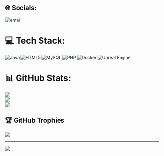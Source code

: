 
## 🌐 Socials:
[![email](https://img.shields.io/badge/Email-D14836?logo=gmail&logoColor=white)](mailto:soyramonmanzano@gmail.com) 

# 💻 Tech Stack:
![Java](https://img.shields.io/badge/java-%23ED8B00.svg?style=plastic&logo=openjdk&logoColor=white) ![HTML5](https://img.shields.io/badge/html5-%23E34F26.svg?style=plastic&logo=html5&logoColor=white) ![MySQL](https://img.shields.io/badge/mysql-4479A1.svg?style=plastic&logo=mysql&logoColor=white) ![PHP](https://img.shields.io/badge/php-%23777BB4.svg?style=plastic&logo=php&logoColor=white) ![Docker](https://img.shields.io/badge/docker-%230db7ed.svg?style=plastic&logo=docker&logoColor=white) ![Unreal Engine](https://img.shields.io/badge/unrealengine-%23313131.svg?style=plastic&logo=unrealengine&logoColor=white)
# 📊 GitHub Stats:
![](https://github-readme-stats.vercel.app/api?username=ramonmanzano&theme=shadow_green&hide_border=false&include_all_commits=true&count_private=true)<br/>
![](https://nirzak-streak-stats.vercel.app/?user=ramonmanzano&theme=shadow_green&hide_border=false)<br/>
![](https://github-readme-stats.vercel.app/api/top-langs/?username=ramonmanzano&theme=shadow_green&hide_border=false&include_all_commits=true&count_private=true&layout=compact)

## 🏆 GitHub Trophies
![](https://github-profile-trophy.vercel.app/?username=ramonmanzano&theme=shadow_green&no-frame=false&no-bg=true&margin-w=4)

---
[![](https://visitcount.itsvg.in/api?id=ramonmanzano&icon=5&color=3)](https://visitcount.itsvg.in)

<!-- Proudly created with GPRM ( https://gprm.itsvg.in ) -->
